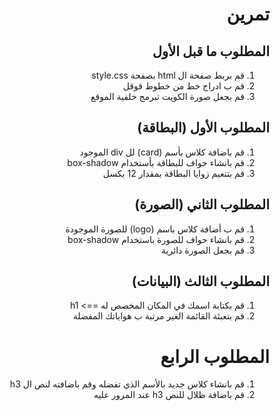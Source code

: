 <div dir=rtl>

# تمرين
## المطلوب ما قبل الأول
1) قم بربط صفحة ال html بصفحة style.css
2) قم ب ادراج خط من خطوط قوقل
3) قم بجعل صورة الكويت تبرمج خلفية الموقع
 
## المطلوب الأول (البطاقة)
1) قم باضافة كلاس بأسم (card) لل div الموجود
2) قم بانشاء حواف للبطاقة بأستخدام box-shadow
3) قم بتنعيم زوايا البطاقة بمقدار 12 بكسل
 
## المطلوب الثاني (الصورة)
1) قم ب أضافة كلاس باسم (logo) للصورة الموجودة
2) قم بانشاء حواف للصورة باستخدام box-shadow
3) قم بجعل الصورة دائرية
 
## المطلوب الثالث (البيانات)
1) قم بكتابة اسمك في المكان المخصص له ==> h1
2) قم بتعبئة القائمة الغير مرتبة ب هواياتك المفضلة
 
# المطلوب الرابع 
1) قم بانشاء كلاس جديد بالأسم الذي تفضله وقم باضافته لنص ال h3
2) قم باضافة ظلال للنص h3 عند المرور عليه 
